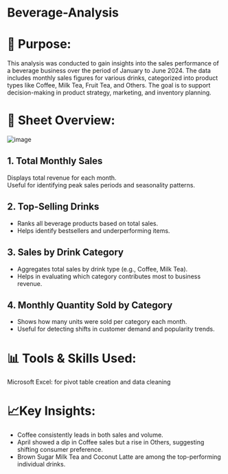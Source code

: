 # Beverage-Analysis

# 📌 Purpose:  
This analysis was conducted to gain insights into the sales performance of a beverage business over the period of January to June 2024. The data includes monthly sales figures for various drinks, categorized into product types like Coffee, Milk Tea, Fruit Tea, and Others. The goal is to support decision-making in product strategy, marketing, and inventory planning.

# 📄 Sheet Overview:   
![image](https://github.com/user-attachments/assets/09241121-6680-4652-811e-28fe4fded463)
## 1. Total Monthly Sales   
Displays total revenue for each month.   
Useful for identifying peak sales periods and seasonality patterns.   

## 2. Top-Selling Drinks   
- Ranks all beverage products based on total sales.   
- Helps identify bestsellers and underperforming items.   

## 3. Sales by Drink Category   
- Aggregates total sales by drink type (e.g., Coffee, Milk Tea).   
- Helps in evaluating which category contributes most to business revenue.   

## 4. Monthly Quantity Sold by Category   
- Shows how many units were sold per category each month.   
- Useful for detecting shifts in customer demand and popularity trends.   

# 📊 Tools & Skills Used:   
Microsoft Excel: for pivot table creation and data cleaning   

# 📈Key Insights:   
- Coffee consistently leads in both sales and volume.   
- April showed a dip in Coffee sales but a rise in Others, suggesting shifting consumer preference.   
- Brown Sugar Milk Tea and Coconut Latte are among the top-performing individual drinks.   

